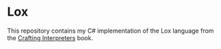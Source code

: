 # Lox

This repository contains my C# implementation of the Lox language from the [Crafting Interpreters](https://craftinginterpreters.com) book.